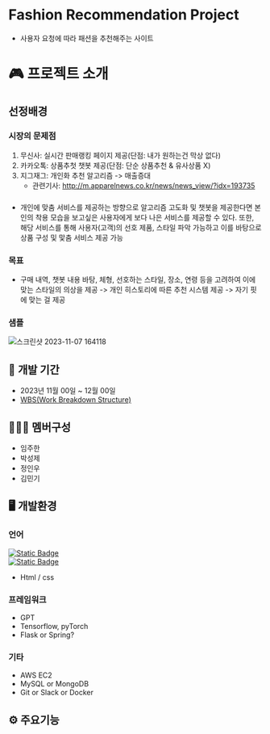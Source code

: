 # Fashion Recommendation Project
- 사용자 요청에 따라 패션을 추천해주는 사이트

# 🎮 프로젝트 소개
## 선정배경
### 시장의 문제점
  1. 무신사: 실시간 판매랭킹 페이지 제공(단점: 내가 원하는건 막상 없다)
  2. 카카오톡: 상품추첫 챗봇 제공(단점: 단순 상품추천 & 유사상품 X)
  3. 지그재그: 개인화 추천 알고리즘 -> 매출증대
     - 관련기사: http://m.apparelnews.co.kr/news/news_view/?idx=193735

### 
- 개인에 맞춤 서비스를 제공하는 방향으로 알고리즘 고도화 및 챗봇을 제공한다면
  본인의 착용 모습을 보고싶은 사용자에게 보다 나은 서비스를 제공할 수 있다.
  또한, 해당 서비스를 통해 사용자(고객)의 선호 제품, 스타일 파악 가능하고
  이를 바탕으로 상품 구성 및 맟춤 서비스 제공 가능
  
### 목표
- 구매 내역, 챗봇 내용 바탕, 체형, 선호하는 스타일, 장소, 연령 등을 고려하여
  이에 맞는 스타일의 의상을 제공 -> 개인 히스토리에 따른 추천 시스템 제공 -> 자기 핏에 맞는 걸 제공

### 샘플
![스크린샷 2023-11-07 164118](https://github.com/rlaalsrl0302/Fashion_Project/assets/131218231/9d24bef2-2010-48f9-8052-671ccf57bcb7)



## 📆 개발 기간
- 2023년 11월 00일 ~ 12월 00일
- [WBS(Work Breakdown Structure)](www.naver.com)
## 🧑‍🤝‍🧑 멤버구성
- 임주한
- 박성제
- 정인우
- 김민기
## 🖥️ 개발환경
### 언어
<a href = "https://www.python.org/"><img alt="Static Badge" src="https://img.shields.io/badge/3.14-Python-blue"></a><br>
<a href = "https://www.java.com/ko/"><img alt="Static Badge" src="https://img.shields.io/badge/3.14-Java-orange"></a><br>

- Html / css
### 프레임워크
- GPT
- Tensorflow, pyTorch
- Flask or Spring?
### 기타
- AWS EC2
- MySQL or MongoDB
- Git or Slack or Docker
## ⚙️ 주요기능
